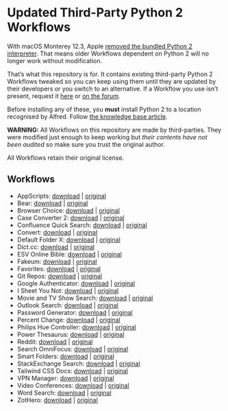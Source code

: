 # Updated Third-Party Python 2 Workflows

With macOS Monterey 12.3, Apple [removed the bundled Python 2 interpreter](https://developer.apple.com/documentation/macos-release-notes/macos-12_3-release-notes#Python). That means older Workflows dependent on Python 2 will no longer work without modification.

That’s what this repository is for. It contains existing third-party Python 2 Workflows tweaked so you can keep using them until they are updated by their developers or you switch to an alternative. If a Workflow you use isn’t present, request it [here](https://github.com/alfredapp/updated-third-party-python2-workflows/issues/new?template=request_workflow.yml) or [on the forum](https://www.alfredforum.com/topic/17941-making-python-2-workflows-work-on-macos-monterey-123-and-above/).

Before installing any of these, you **must** install Python 2 to a location recognised by Alfred. Follow [the knowledge base article](https://www.alfredapp.com/help/kb/python-2-monterey/).

**WARNING:** All Workflows on this repository are made by third-parties. They were modified just enough to keep working but *their contents have not been audited* so make sure you trust the original author.

All Workflows retain their original license.

## Workflows

* AppScripts: [download](https://github.com/alfredapp/updated-third-party-python2-workflows/raw/main/Workflows/AppScripts.alfredworkflow) | [original](https://www.alfredforum.com/topic/4218-appscripts-—-list-search-and-run-applescripts-for-the-active-application/)
* Bear: [download](https://github.com/alfredapp/updated-third-party-python2-workflows/raw/main/Workflows/Bear.alfredworkflow) | [original](https://www.alfredforum.com/topic/10403-bear-workflow-search-and-create-notes/)
* Browser Choice: [download](https://github.com/alfredapp/updated-third-party-python2-workflows/raw/main/Workflows/Browser%20Choice.alfredworkflow) | [original](https://www.alfredforum.com/topic/11787-any-way-to-open-a-url-with-a-particular-browser/)
* Case Converter 2: [download](https://github.com/alfredapp/updated-third-party-python2-workflows/raw/main/Workflows/Case%20Converter%202.alfredworkflow) | [original](https://www.alfredforum.com/topic/2180-case-converter-including-title-case/)
* Confluence Quick Search: [download](https://github.com/alfredapp/updated-third-party-python2-workflows/raw/main/Workflows/Confluence%20Quick%20Search.alfredworkflow) | [original](https://www.alfredforum.com/topic/10234-atlassian-confluence-quick-search/)
* Convert: [download](https://github.com/alfredapp/updated-third-party-python2-workflows/raw/main/Workflows/Convert.alfredworkflow) | [original](https://www.alfredforum.com/topic/3980-offline-unit-conversion-workflow/)
* Default Folder X: [download](https://github.com/alfredapp/updated-third-party-python2-workflows/raw/main/Workflows/Default%20Folder%20X.alfredworkflow) | [original](https://www.alfredforum.com/topic/8695-default-folder-x/)
* Dict.cc: [download](https://github.com/alfredapp/updated-third-party-python2-workflows/raw/main/Workflows/Dict.cc.alfredworkflow) | [original](https://github.com/dennis-tra/alfred-dict.cc-workflow)
* ESV Online Bible: [download](https://github.com/alfredapp/updated-third-party-python2-workflows/raw/main/Workflows/ESV%20Online%20Bible.alfredworkflow) | [original](https://www.alfredforum.com/topic/9663-esv-online-bible/)
* Fakeum: [download](https://github.com/alfredapp/updated-third-party-python2-workflows/raw/main/Workflows/Fakeum.alfredworkflow) | [original](https://www.alfredforum.com/topic/5319-fakeum-—-generate-fake-test-datasets-in-alfred/)
* Favorites: [download](https://github.com/alfredapp/updated-third-party-python2-workflows/raw/main/Workflows/Favorites.alfredworkflow) | [original](http://www.packal.org/workflow/favorites)
* Git Repos: [download](https://github.com/alfredapp/updated-third-party-python2-workflows/raw/main/Workflows/Git%20Repos.alfredworkflow) | [original](https://www.alfredforum.com/topic/4588-find-filter-open-git-repositories/)
* Google Authenticator: [download](https://github.com/alfredapp/updated-third-party-python2-workflows/raw/main/Workflows/Google%20Authenticator.alfredworkflow) | [original](https://www.alfredforum.com/topic/4062-gauth-google-authenticator-time-based-two-factor-authentication/)
* I Sheet You Not: [download](https://github.com/alfredapp/updated-third-party-python2-workflows/raw/main/Workflows/I%20Sheet%20You%20Not.alfredworkflow) | [original](https://www.alfredforum.com/topic/9469-i-sheet-you-not-plug-excel-into-alfred/)
* Movie and TV Show Search: [download](https://github.com/alfredapp/updated-third-party-python2-workflows/raw/main/Workflows/Movie%20and%20TV%20Show%20Search.alfredworkflow) | [original](https://www.alfredforum.com/topic/5355-movie-and-tv-show-search/)
* Outlook Search: [download](https://github.com/alfredapp/updated-third-party-python2-workflows/raw/main/Workflows/Outlook%20Search.alfredworkflow) | [original](https://www.alfredforum.com/topic/11320-workflow-for-outlook-v16-search/)
* Password Generator: [download](https://github.com/alfredapp/updated-third-party-python2-workflows/raw/main/Workflows/Password%20Generator.alfredworkflow) | [original](https://www.alfredforum.com/topic/6653-secure-password-generator/)
* Percent Change: [download](https://github.com/alfredapp/updated-third-party-python2-workflows/raw/main/Workflows/Percent%20Change.alfredworkflow) | [original](https://www.alfredforum.com/topic/4731-percent-change/)
* Philips Hue Controller: [download](https://github.com/alfredapp/updated-third-party-python2-workflows/raw/main/Workflows/Philips%20Hue%20Controller.alfredworkflow) | [original](https://www.alfredforum.com/topic/2723-philips-hue-controller-workflow/)
* Power Thesaurus: [download](https://github.com/alfredapp/updated-third-party-python2-workflows/raw/main/Workflows/Power%20Thesaurus.alfredworkflow) | [original](https://www.alfredforum.com/topic/10576-power-thesaurus-search/)
* Reddit: [download](https://github.com/alfredapp/updated-third-party-python2-workflows/raw/main/Workflows/Reddit.alfredworkflow) | [original](https://www.alfredforum.com/topic/5317-browse-reddit/)
* Search OmniFocus: [download](https://github.com/alfredapp/updated-third-party-python2-workflows/raw/main/Workflows/Search%20OmniFocus.alfredworkflow) | [original](https://www.alfredforum.com/topic/5934-search-omnifocus-free-text-search-your-omnifocus-data/)
* Smart Folders: [download](https://github.com/alfredapp/updated-third-party-python2-workflows/raw/main/Workflows/Smart%20Folders.alfredworkflow) | [original](https://www.alfredforum.com/topic/3385-smartfolders-browse-and-search-the-contents-of-your-saved-searches/)
* StackExchange Search: [download](https://github.com/alfredapp/updated-third-party-python2-workflows/raw/main/Workflows/StackExchange%20Search.alfredworkflow) | [original](https://www.alfredforum.com/topic/5318-search-stackoverflow/)
* Tailwind CSS Docs: [download](https://github.com/alfredapp/updated-third-party-python2-workflows/raw/main/Workflows/Tailwind%20CSS%20Docs.alfredworkflow) | [original](https://github.com/techouse/alfred-tailwindcss-docs)
* VPN Manager: [download](https://github.com/alfredapp/updated-third-party-python2-workflows/raw/main/Workflows/VPN%20Manager.alfredworkflow) | [original](https://www.alfredforum.com/topic/7333-vpn-connection-manager/)
* Video Conferences: [download](https://github.com/alfredapp/updated-third-party-python2-workflows/raw/main/Workflows/Video%20Conferences.alfredworkflow) | [original](https://www.deanishe.net/post/2020/05/workflow-video-conferences/)
* Word Search: [download](https://github.com/alfredapp/updated-third-party-python2-workflows/raw/main/Workflows/Word%20Search.alfredworkflow) | [original](https://www.alfredforum.com/topic/11074-word-search-a-workflow-to-make-you-a-better-writer/)
* ZotHero: [download](https://github.com/alfredapp/updated-third-party-python2-workflows/raw/main/Workflows/ZotHero.alfredworkflow) | [original](https://www.alfredforum.com/topic/11658-zothero-—-generate-zotero-citations-in-alfred/)
